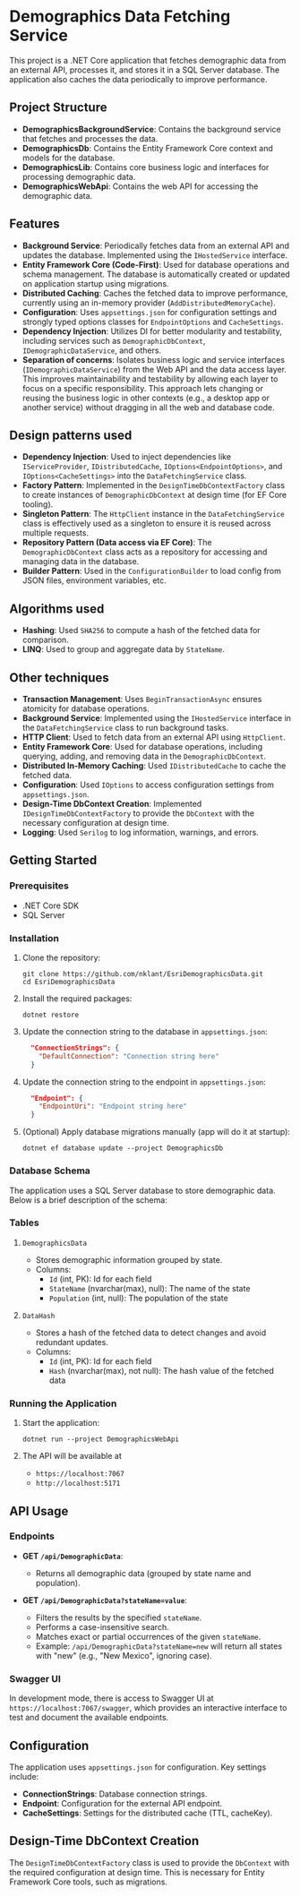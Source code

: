 # Demographics Data Fetching Service

This project is a .NET Core application that fetches demographic data from an external API, processes it, and stores it in a SQL Server database. The application also caches the data periodically to improve performance.

## Project Structure

- **DemographicsBackgroundService**: Contains the background service that fetches and processes the data.
- **DemographicsDb**: Contains the Entity Framework Core context and models for the database.
- **DemographicsLib**: Contains core business logic and interfaces for processing demographic data.
- **DemographicsWebApi**: Contains the web API for accessing the demographic data.

## Features

- **Background Service**: Periodically fetches data from an external API and updates the database. Implemented using the `IHostedService` interface.
- **Entity Framework Core (Code-First)**: Used for database operations and schema management. The database is automatically created or updated on application startup using migrations.
- **Distributed Caching**: Caches the fetched data to improve performance, currently using an in-memory provider (`AddDistributedMemoryCache`).
- **Configuration**: Uses `appsettings.json` for configuration settings and strongly typed options classes for `EndpointOptions` and `CacheSettings`.
- **Dependency Injection**: Utilizes DI for better modularity and testability, including services such as `DemographicDbContext`, `IDemographicDataService`, and others.
- **Separation of concerns**: Isolates business logic and service interfaces (`IDemographicDataService`) from the Web API and the data access layer. This improves maintainability and testability by allowing each layer to focus on a specific responsibility. This approach lets changing or reusing the business logic in other contexts (e.g., a desktop app or another service) without dragging in all the web and database code.

## Design patterns used

- **Dependency Injection**: Used to inject dependencies like `IServiceProvider`, `IDistributedCache`, `IOptions<EndpointOptions>`, and `IOptions<CacheSettings>` into the `DataFetchingService` class.
- **Factory Pattern**: Implemented in the `DesignTimeDbContextFactory` class to create instances of `DemographicDbContext` at design time (for EF Core tooling).
- **Singleton Pattern**: The `HttpClient` instance in the `DataFetchingService` class is effectively used as a singleton to ensure it is reused across multiple requests.
- **Repository Pattern (Data access via EF Core)**: The `DemographicDbContext` class acts as a repository for accessing and managing data in the database.
- **Builder Pattern**: Used in the `ConfigurationBuilder` to load config from JSON files, environment variables, etc.

## Algorithms used
- **Hashing**: Used `SHA256` to compute a hash of the fetched data for comparison.
- **LINQ**: Used to group and aggregate data by `StateName`.

## Other techniques
- **Transaction Management**: Uses `BeginTransactionAsync` ensures atomicity for database operations.
- **Background Service**: Implemented using the `IHostedService` interface in the `DataFetchingService` class to run background tasks.
- **HTTP Client**: Used to fetch data from an external API using `HttpClient`.
- **Entity Framework Core**: Used for database operations, including querying, adding, and removing data in the `DemographicDbContext`.
- **Distributed In-Memory Caching**: Used `IDistributedCache` to cache the fetched data.
- **Configuration**: Used `IOptions` to access configuration settings from `appsettings.json`.
- **Design-Time DbContext Creation**: Implemented `IDesignTimeDbContextFactory` to provide the `DbContext` with the necessary configuration at design time.
- **Logging**: Used `Serilog` to log information, warnings, and errors.

## Getting Started

### Prerequisites

- .NET Core SDK
- SQL Server

### Installation

1. Clone the repository:
    ```shell
    git clone https://github.com/nklant/EsriDemographicsData.git
    cd EsriDemographicsData
    ```

2. Install the required packages:
    ```shell
    dotnet restore
    ```

3. Update the connection string to the database in `appsettings.json`:
    ```json
      "ConnectionStrings": {
        "DefaultConnection": "Connection string here"
      }
    ```

4. Update the connection string to the endpoint in `appsettings.json`:
    ```json
      "Endpoint": {
        "EndpointUri": "Endpoint string here"
      }
    ```

5. (Optional) Apply database migrations manually (app will do it at startup):
    ```shell
    dotnet ef database update --project DemographicsDb
    ```

### Database Schema

The application uses a SQL Server database to store demographic data. Below is a brief description of the schema:

### Tables

1. `DemographicsData`
    - Stores demographic information grouped by state.
    - Columns:
        - `Id` (int, PK): Id for each field
        - `StateName` (nvarchar(max), null): The name of the state
        - `Population` (int, null): The population of the state

2. `DataHash`
    - Stores a hash of the fetched data to detect changes and avoid redundant updates.
    - Columns:
        - `Id` (int, PK): Id for each field
        - `Hash` (nvarchar(max), not null): The hash value of the fetched data



### Running the Application

1. Start the application:
    ```shell
    dotnet run --project DemographicsWebApi
    ```

2. The API will be available at
    - `https://localhost:7067`
    - `http://localhost:5171`

## API Usage

### Endpoints

- **GET `/api/DemographicData`**:
    - Returns all demographic data (grouped by state name and population).

- **GET `/api/DemographicData?stateName=value`**:
    - Filters the results by the specified `stateName`.
    - Performs a case-insensitive search.
    - Matches exact or partial occurrences of the given `stateName`.
    - Example: `/api/DemographicData?stateName=new` will return all states with "new" (e.g., "New Mexico", ignoring case).

### Swagger UI

In development mode, there is access to Swagger UI at `https://localhost:7067/swagger`, which provides an interactive interface to test and document the available endpoints.

## Configuration

The application uses `appsettings.json` for configuration. Key settings include:

- **ConnectionStrings**: Database connection strings.
- **Endpoint**: Configuration for the external API endpoint.
- **CacheSettings**: Settings for the distributed cache (TTL, cacheKey).

## Design-Time DbContext Creation

The `DesignTimeDbContextFactory` class is used to provide the `DbContext` with the required configuration at design time. This is necessary for Entity Framework Core tools, such as migrations.
